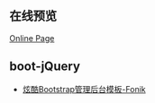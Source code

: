 ## 在线预览

[Online Page](https://sunyctf.github.io/back-end-template/)

## boot-jQuery

- [炫酷Bootstrap管理后台模板-Fonik](https://sunyctf.github.io/back-end-template/炫酷Bootstrap管理后台模板-Fonik/index.html)

